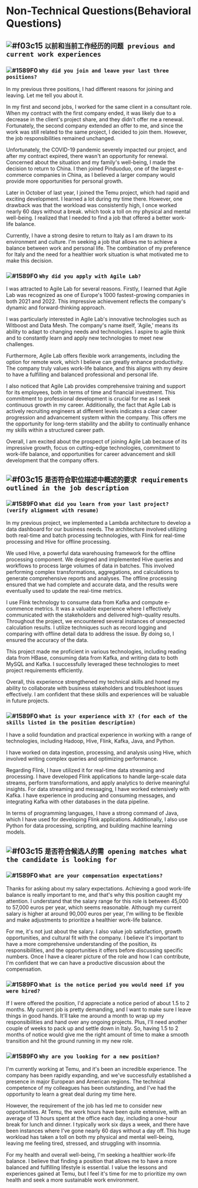 # Non-Technical Questions(Behavioral Questions)


## ![#f03c15](https://placehold.it/15/f03c15/000000?text=+) `以前和当前工作经历的问题 previous and current work experiences`

### ![#1589F0](https://placehold.it/15/1589F0/000000?text=+) `Why did you join and leave your last three positions?`

In my previous three positions, I had different reasons for joining and leaving. Let me tell you about it.

In my first and second jobs, I worked for the same client in a consultant role. When my contract with the first company ended, it was likely due to a decrease in the client's project share, and they didn't offer me a renewal. Fortunately, the second company extended an offer to me, and since the work was still related to the same project, I decided to join them. However, the job responsibilities remained unchanged.

Unfortunately, the COVID-19 pandemic severely impacted our project, and after my contract expired, there wasn't an opportunity for renewal. Concerned about the situation and my family's well-being, I made the decision to return to China. I then joined Pinduoduo, one of the largest e-commerce companies in China, as I believed a larger company would provide more opportunities for personal growth.

Later in October of last year, I joined the Temu project, which had rapid and exciting development. I learned a lot during my time there. However, one drawback was that the workload was consistently high, I once worked nearly 60 days without a break. which took a toll on my physical and mental well-being. I realized that I needed to find a job that offered a better work-life balance.

Currently, I have a strong desire to return to Italy as I am drawn to its environment and culture. I'm seeking a job that allows me to achieve a balance between work and personal life. The combination of my preference for Italy and the need for a healthier work situation is what motivated me to make this decision.

### ![#1589F0](https://placehold.it/15/1589F0/000000?text=+) `Why did you apply with Agile Lab?`

I was attracted to Agile Lab for several reasons. Firstly, I learned that Agile Lab was recognized as one of Europe's 1000 fastest-growing companies in both 2021 and 2022. This impressive achievement reflects the company's dynamic and forward-thinking approach.

I was particularly interested in Agile Lab's innovative technologies such as Witboost and Data Mesh. The company's name itself, 'Agile,' means its ability to adapt to changing needs and technologies. I aspire to agile think and to constantly learn and apply new technologies to meet new challenges.

Furthermore, Agile Lab offers flexible work arrangements, including the option for remote work, which I believe can greatly enhance productivity. The company truly values work-life balance, and this aligns with my desire to have a fulfilling and balanced professional and personal life.

I also noticed that Agile Lab provides comprehensive training and support for its employees, both in terms of time and financial investment. This commitment to professional development is crucial for me as I seek continuous growth in my career. Additionally, the fact that Agile Lab is actively recruiting engineers at different levels indicates a clear career progression and advancement system within the company. This offers me the opportunity for long-term stability and the ability to continually enhance my skills within a structured career path.

Overall, I am excited about the prospect of joining Agile Lab because of its impressive growth, focus on cutting-edge technologies, commitment to work-life balance, and opportunities for career advancement and skill development that the company offers.

## ![#f03c15](https://placehold.it/15/f03c15/000000?text=+) `是否符合职位描述中概述的要求 requirements outlined in the job description`

### ![#1589F0](https://placehold.it/15/1589F0/000000?text=+) `What did you learn from your last project? (verify alignment with resume)`

In my previous project, we implemented a Lambda architecture to develop a data dashboard for our business needs.  The architecture involved utilizing both real-time and batch processing technologies, with Flink for real-time processing and Hive for offline processing.

We used Hive, a powerful data warehousing framework for the offline processing component. We designed and implemented Hive queries and workflows to process large volumes of data in batches. This involved performing complex transformations, aggregations, and calculations to generate comprehensive reports and analyses. The offline processing ensured that we had complete and accurate data, and the results were eventually used to update the real-time metrics.

I use Flink technology to consume data from Kafka and compute e-commence metrics. It was a valuable experience where I effectively communicated with the stakeholders and delivered high-quality results. Throughout the project, we encountered several instances of unexpected calculation results. I utilize techniques such as record logging and comparing with offline detail data to address the issue. By doing so, I ensured the accuracy of the data.

This project made me proficient in various technologies, including reading data from HBase, consuming data from Kafka, and writing data to both MySQL and Kafka. I successfully leveraged these technologies to meet project requirements efficiently.

Overall, this experience strengthened my technical skills and honed my ability to collaborate with business stakeholders and troubleshoot issues effectively. I am confident that these skills and experiences will be valuable in future projects.

### ![#1589F0](https://placehold.it/15/1589F0/000000?text=+) `What is your experience with X? (for each of the skills listed in the position description)`

I have a solid foundation and practical experience in working with a range of technologies, including Hadoop, Hive, Flink, Kafka, Java, and Python.

I have worked on data ingestion, processing, and analysis using Hive, which involved writing complex queries and optimizing performance.

Regarding Flink, I have utilized it for real-time data streaming and processing. I have developed Flink applications to handle large-scale data streams, perform transformations, and apply analytics to derive meaningful insights. For data streaming and messaging, I have worked extensively with Kafka. I have experience in producing and consuming messages, and integrating Kafka with other databases in the data pipeline. 

In terms of programming languages, I have a strong command of Java, which I have used for developing Flink applications. Additionally, I also use Python for data processing, scripting, and building machine learning models.

## ![#f03c15](https://placehold.it/15/f03c15/000000?text=+) `是否符合候选人的需 opening matches what the candidate is looking for`

### ![#1589F0](https://placehold.it/15/1589F0/000000?text=+) `What are your compensation expectations?`
Thanks for asking about my salary expectations. Achieving a good work-life balance is really important to me, and that's why this position caught my attention. I understand that the salary range for this role is between 45,000 to 57,000 euros per year, which seems reasonable. Although my current salary is higher at around 90,000 euros per year, I'm willing to be flexible and make adjustments to prioritize a healthier work-life balance.

For me, it's not just about the salary. I also value job satisfaction, growth opportunities, and cultural fit with the company. I believe it's important to have a more comprehensive understanding of the position, its responsibilities, and the opportunities it offers before discussing specific numbers. Once I have a clearer picture of the role and how I can contribute, I'm confident that we can have a productive discussion about the compensation.

### ![#1589F0](https://placehold.it/15/1589F0/000000?text=+) `What is the notice period you would need if you were hired?`

If I were offered the position, I'd appreciate a notice period of about 1.5 to 2 months. My current job is pretty demanding, and I want to make sure I leave things in good hands. It'll take me around a month to wrap up my responsibilities and hand over any ongoing projects. Plus, I'll need another couple of weeks to pack up and settle down in Italy. So, having 1.5 to 2 months of notice would give me the right amount of time to make a smooth transition and hit the ground running in my new role.

### ![#1589F0](https://placehold.it/15/1589F0/000000?text=+) `Why are you looking for a new position? `

I'm currently working at Temu, and it's been an incredible experience. The company has been rapidly expanding, and we've successfully established a presence in major European and American regions. The technical competence of my colleagues has been outstanding, and I've had the opportunity to learn a great deal during my time here.

However, the requirement of the job has led me to consider new opportunities. At Temu, the work hours have been quite extensive, with an average of 13 hours spent at the office each day, including a one-hour break for lunch and dinner. I typically work six days a week, and there have been instances where I've gone nearly 60 days without a day off. This huge workload has taken a toll on both my physical and mental well-being, leaving me feeling tired, stressed, and struggling with insomnia.

For my health and overall well-being, I'm seeking a healthier work-life balance. I believe that finding a position that allows me to have a more balanced and fulfilling lifestyle is essential. I value the lessons and experiences gained at Temu, but I feel it's time for me to prioritize my own health and seek a more sustainable work environment.
